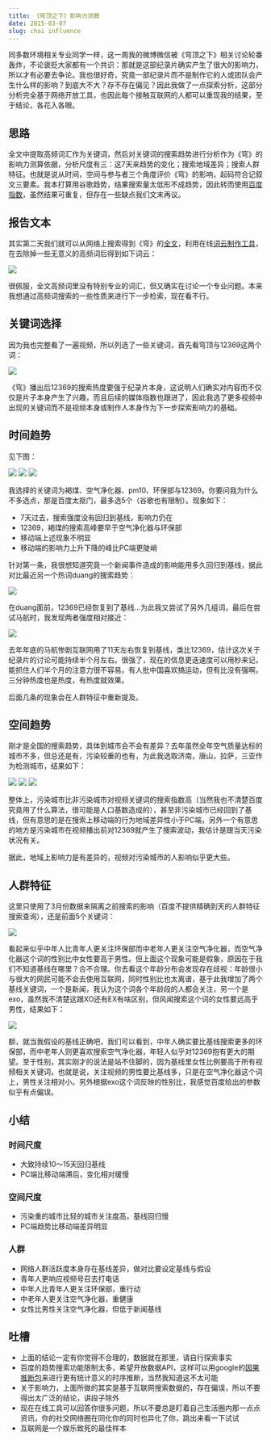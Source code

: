 ```yaml
---
title: 《穹顶之下》影响力测算
date: 2015-03-07
slug: chai influence
---
```


同多数环境相关专业同学一样，这一周我的微博微信被《穹顶之下》相关讨论轮番轰炸，不论褒贬大家都有一个共识：那就是这部纪录片确实产生了很大的影响力，所以才有必要去争论。我也很好奇，究竟一部纪录片而不是制作它的人或团队会产生什么样的影响？到底大不大？存不存在偏见？因此我做了一点探索分析，这部分分析完全基于网络开放工具，也因此每个接触互联网的人都可以重现我的结果，至于结论，各花入各眼。

## 思路

全文中提取高频词汇作为关键词，然后对关键词的搜索趋势进行分析作为《穹》的影响力测算依据，分析尺度有三：这7天来趋势的变化；搜索地域差异；搜索人群特征。也就是说从时间，空间与参与者三个角度评价《穹》的影响，起码符合记叙文三要素。我本打算用谷歌趋势，结果搜索量太低形不成趋势，因此转而使用[百度指数](http://index.baidu.com/)，虽然结果可重复，但存在一些缺点我们文末再议。

## 报告文本

其实第二天我们就可以从网络上搜索得到《穹》的[全文](http://vdisk.weibo.com/s/tEXDd1OHvRYy)，利用在线[词云制作工具](http://timdream.org/wordcloud/)，在去除掉一些无意义的高频词后得到如下词云：

![](http://yufree.github.io/blogcn/figure/wordcloud.png)

很佩服，全文高频词里没有特别专业的词汇，但又确实在讨论一个专业问题。本来我想通过高频词搜索的一些性质来进行下一步检索，现在看不行。

## 关键词选择

因为我也完整看了一遍视频，所以列选了一些关键词，首先看穹顶与12369这两个词：

![](http://yufree.github.io/blogcn/figure/keywords1.png)

《穹》播出后12369的搜索热度要强于纪录片本身，这说明人们确实对内容而不仅仅是片子本身产生了兴趣，而且后续的媒体指数也跟进了，因此我选了更多视频中出现的关键词而不是视频本身或制作人本身作为下一步探索影响力的基础。

## 时间趋势

见下图：

![](http://yufree.github.io/blogcn/figure/keywords2.png)
![](http://yufree.github.io/blogcn/figure/keywords3.png)
![](http://yufree.github.io/blogcn/figure/keywords4.png)

我选择的关键词为褐煤、空气净化器、pm10、环保部与12369。你要问我为什么不多选点，那是百度太抠门，最多选5个（谷歌也有限制）。现象如下：

- 7天过去，搜索强度没有回归到基线，影响力仍在
- 12369，褐煤的搜索高峰要早于空气净化器与环保部
- 移动端上述现象不明显
- 移动端的影响力上升下降的峰比PC端更陡峭

针对第一条，我很想知道究竟一个新闻事件造成的影响能用多久回归到基线，据此对比最近另一个热词duang的搜索趋势：

![](http://yufree.github.io/blogcn/figure/duang.png)

在duang面前，12369已经恢复到了基线…为此我又尝试了另外几组词，最后在尝试马航时，我发现两者强度相对接近：

![](http://yufree.github.io/blogcn/figure/mh.png)

去年年底的马航惨剧互联网用了11天左右恢复到基线，类比12369，估计这次关于纪录片的讨论可能持续半个月左右。很强了，现在的信息更迭速度可以用秒来记，能抓住人们半个月的注意力很不容易。有人批中国喜欢搞运动，但有比没有强啊，三分钟热度也是热度，有热度就效果。

后面几条的现象会在人群特征中重新提及。

## 空间趋势

刚才是全国的搜索趋势，具体到城市会不会有差异？去年虽然全年空气质量达标的城市不多，但总还是有，污染较重的也有，为此我选取济南，唐山，拉萨，三亚作为检测城市，结果如下：

![](http://yufree.github.io/blogcn/figure/sp.png)
![](http://yufree.github.io/blogcn/figure/sppc.png)
![](http://yufree.github.io/blogcn/figure/spmo.png)

整体上，污染城市比非污染城市对视频关键词的搜索指数高（当然我也不清楚百度究竟用了什么算法，很可能是人口基数造成的），甚至非污染城市已经回到了基线，但有意思的是在搜索上移动端的行为地域差异性小于PC端，另外一个有意思的地方是污染城市在视频播出前对12369就产生了搜索波动，我估计是跟当天污染状况有关。

据此，地域上影响力是有差异的，视频对污染城市的人影响似乎更大些。

## 人群特征

这里只使用了3月份数据来隔离之前搜索的影响（百度不提供精确到天的人群特征搜索查询），还是前面5个关键词：

![](http://yufree.github.io/blogcn/figure/age.png)

看起来似乎中年人比青年人更关注环保部而中老年人更关注空气净化器，而空气净化器这个词的性别比中女性要高于男性。但上面这个现象可能是假象，原因在于我们不知道基线在哪里？合不合理。你去看这个年龄分布会发现存在歧视：年龄很小与很大的网民可能不会去使用互联网，同时性别比也太离谱，基于此我增加了两个基线关键词，一个是新闻，我认为这个词各个年龄段的人都会关注，另一个是exo，虽然我不清楚这跟XO还有EX有啥区别，但风闻搜索这个词的女性要远高于男性，结果如下：

![](http://yufree.github.io/blogcn/figure/control.png)

额，就当我假设的基线正确吧，我们可以看到，中年人确实要比基线搜索更多的环保部，而中老年人则更喜欢搜索空气净化器，年轻人似乎对12369抱有更大的期望。至于性别，其实刚才的说法是站不住脚的，因为基线里女性比例要高于所有视频相关关键词，也就是说，关注视频的男性要比基线多，只是在空气净化器这个词上，男性关注相对小。另外根据exo这个词反映的性别比，我感觉百度给出的参数似乎有点偏误。

## 小结

### 时间尺度

- 大致持续10～15天回归基线
- PC端比移动端滞后，变化相对缓慢

### 空间尺度

- 污染重的城市比轻的城市关注度高，基线回归慢
- PC端趋势比移动端差异明显

### 人群

- 网络人群活跃度本身存在基线差异，做对比要设定基线与假设
- 青年人更响应视频号召去打电话
- 中年人比青年人更关注环保部，重行动
- 中老年人更关注空气净化器，重健康
- 女性比男性关注空气净化器，但低于新闻基线

## 吐槽

- 上面的结论一定有你觉得不合理的，数据就在那里，请自行探索事实
- 百度的趋势搜索功能限制太多，希望开放数据API，这样可以用google的[因果推断包](https://github.com/google/CausalImpact)来进行更有统计意义的时序推断，当然我知道这不太可能
- 关于影响力，上面所做的其实是基于互联网搜索数据的，存在偏误，所以不要得出太广泛的结论，讲段子除外
- 现在在线工具可以回答你很多问题，所以不要总是盯着自己生活圈内那一点点资讯，你的社交网络圈在同化你的同时也异化了你，跳出来看一下试试
- 互联网是一个娱乐致死的最佳样本